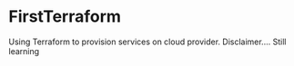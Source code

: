 # FirstTerraform
Using Terraform to provision services on cloud provider.
Disclaimer.... Still learning
